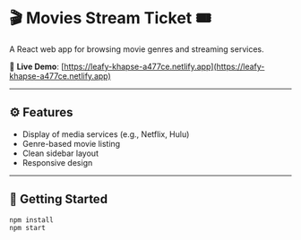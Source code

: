 # 🎬 Movies Stream Ticket 🎟️

A React web app for browsing movie genres and streaming services.

🚀 **Live Demo**: [https://leafy-khapse-a477ce.netlify.app](https://leafy-khapse-a477ce.netlify.app)

---

## ⚙️ Features
- Display of media services (e.g., Netflix, Hulu)
- Genre-based movie listing
- Clean sidebar layout
- Responsive design

---

## 🚀 Getting Started

```bash
npm install
npm start
